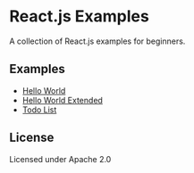 # React.js Examples

A collection of React.js examples for beginners.

## Examples

- [Hello World](/hello-world)
- [Hello World Extended](/hello-world-extended)
- [Todo List](/todo-list)

## License
Licensed under Apache 2.0
